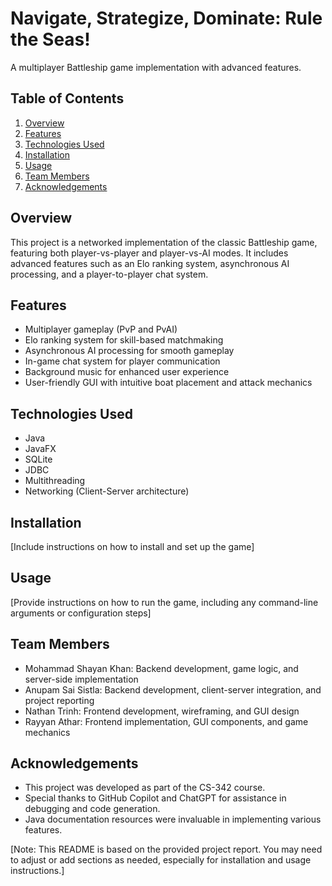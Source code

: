 # Navigate, Strategize, Dominate: Rule the Seas!

A multiplayer Battleship game implementation with advanced features.

## Table of Contents
1. [Overview](#overview)
2. [Features](#features)
3. [Technologies Used](#technologies-used)
4. [Installation](#installation)
5. [Usage](#usage)
6. [Team Members](#team-members)
7. [Acknowledgements](#acknowledgements)

## Overview

This project is a networked implementation of the classic Battleship game, featuring both player-vs-player and player-vs-AI modes. It includes advanced features such as an Elo ranking system, asynchronous AI processing, and a player-to-player chat system.

## Features

- Multiplayer gameplay (PvP and PvAI)
- Elo ranking system for skill-based matchmaking
- Asynchronous AI processing for smooth gameplay
- In-game chat system for player communication
- Background music for enhanced user experience
- User-friendly GUI with intuitive boat placement and attack mechanics

## Technologies Used

- Java
- JavaFX
- SQLite
- JDBC
- Multithreading
- Networking (Client-Server architecture)

## Installation

[Include instructions on how to install and set up the game]

## Usage

[Provide instructions on how to run the game, including any command-line arguments or configuration steps]

## Team Members

- Mohammad Shayan Khan: Backend development, game logic, and server-side implementation
- Anupam Sai Sistla: Backend development, client-server integration, and project reporting
- Nathan Trinh: Frontend development, wireframing, and GUI design
- Rayyan Athar: Frontend implementation, GUI components, and game mechanics

## Acknowledgements

- This project was developed as part of the CS-342 course.
- Special thanks to GitHub Copilot and ChatGPT for assistance in debugging and code generation.
- Java documentation resources were invaluable in implementing various features.

[Note: This README is based on the provided project report. You may need to adjust or add sections as needed, especially for installation and usage instructions.]
